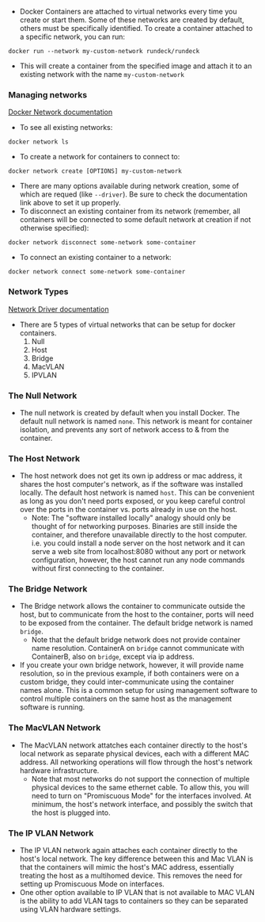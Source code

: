 - Docker Containers are attached to virtual networks every time you create or start them. Some of these networks are created by default, others must be specifically identified. To create a container attached to a specific network, you can run:
```shell
docker run --network my-custom-network rundeck/rundeck
```
- This will create a container from the specified image and attach it to an existing network with the name `my-custom-network`

### Managing networks
[Docker Network documentation](https://docs.docker.com/engine/reference/commandline/network/)
- To see all existing networks:
```shell
docker network ls
```
- To create a network for containers to connect to:
```shell
docker network create [OPTIONS] my-custom-network
```
- There are many options available during network creation, some of which are requed (like `--driver`). Be sure to check the documentation link above to set it up properly.
- To disconnect an existing container from its network (remember, all containers will be connected to some default network at creation if not otherwise specified):
```shell
docker network disconnect some-network some-container
```
- To connect an existing container to a network:
```shell
docker network connect some-network some-container
```

### Network Types
[Network Driver documentation](https://docs.docker.com/network/#network-drivers)
- There are 5 types of virtual networks that can be setup for docker containers.
	1. Null
	2. Host
	3. Bridge
	4. MacVLAN
	5. IPVLAN

### The Null Network
- The null network is created by default when you install Docker. The default null network is named `none`. This network is meant for container isolation, and prevents any sort of network access to & from the container.
### The Host Network
- The host network does not get its own ip address or mac address, it shares the host computer's network, as if the software was installed locally. The default host network is named `host`. This can be convenient as long as you don't need ports exposed, or you keep careful control over the ports in the container vs. ports already in use on the host.
	- Note: The "software installed locally" analogy should only be thought of for networking purposes. Binaries are still inside the container, and therefore unavailable directly to the host computer. i.e. you could install a node server on the host network and it can serve a web site from localhost:8080 without any port or network configuration, however, the host cannot run any node commands without first connecting to the container.
### The Bridge Network
- The Bridge network allows the container to communicate outside the host, but to communicate from the host to the container, ports will need to be exposed from the container. The default bridge network is named `bridge`.
	- Note that the default bridge network does not provide container name resolution. ContainerA on `bridge` cannot communicate with ContainerB, also on `bridge`, except via ip address.
- If you create your own bridge network, however, it will provide name resolution, so in the previous example, if both containers were on a custom bridge, they could inter-communicate using the container names alone. This is a common setup for using management software to control multiple containers on the same host as the management software is running.
### The MacVLAN Network
- The MacVLAN network attatches each container directly to the host's local network as separate physical devices, each with a different MAC address. All networking operations will flow through the host's network hardware infrastructure.
	- Note that most networks do not support the connection of multiple physical devices to the same ethernet cable. To allow this, you will need to turn on "Promiscuous Mode" for the interfaces involved. At minimum, the host's network interface, and possibly the switch that the host is plugged into.
### The IP VLAN Network
- The IP VLAN network again attaches each container directly to the host's local network. The key difference between this and Mac VLAN is that the containers will mimic the host's MAC address, essentially treating the host as a multihomed device. This removes the need for setting up Promiscuous Mode on interfaces.
- One other option available to IP VLAN that is not available to MAC VLAN is the ability to add VLAN tags to containers so they can be separated using VLAN hardware settings.